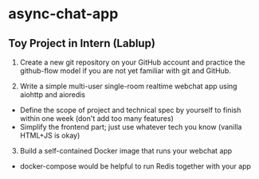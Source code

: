 # async-chat-app

## Toy Project in Intern (Lablup)

1. Create a new git repository on your GitHub account and practice the github-flow model if you are not yet familiar with git and GitHub.

2. Write a simple multi-user single-room realtime webchat app using aiohttp and aioredis
- Define the scope of project and technical spec by yourself to finish within one week (don't add too many features)
- Simplify the frontend part; just use whatever tech you know (vanilla HTML+JS is okay)

3. Build a self-contained Docker image that runs your webchat app
- docker-compose would be helpful to run Redis together with your app

